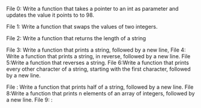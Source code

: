 File 0: Write a function that takes a pointer to an int as parameter and updates the value it points to to 98.

File 1: Write a function that swaps the values of two integers.

File 2: Write a function that returns the length of a string

File 3: Write a function that prints a string, followed by a new line, 
File 4: Write a function that prints a string, in reverse, followed by a new line.
File 5:Write a function that reverses a string.
File 6:Write a function that prints every other character of a string, starting with the first character, followed by a new line.

File : Write a function that prints half of a string, followed by a new line.
File 8:Write a function that prints n elements of an array of integers, followed by a new line.
File 9:   :
